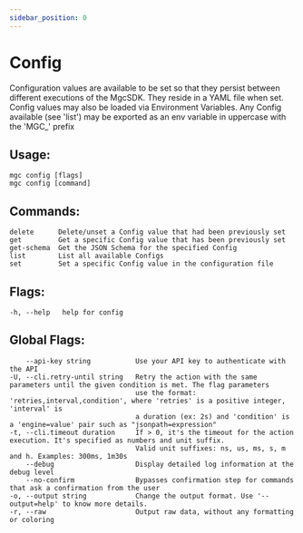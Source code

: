 ```yaml
---
sidebar_position: 0
---
```

# Config

Configuration values are available to be set so that they persist between
different executions of the MgcSDK. They reside in a YAML file when set.
Config values may also be loaded via Environment Variables. Any Config available
(see 'list') may be exported as an env variable in uppercase with the 'MGC_' prefix

## Usage:
```
mgc config [flags]
mgc config [command]
```

## Commands:
```
delete      Delete/unset a Config value that had been previously set
get         Get a specific Config value that has been previously set
get-schema  Get the JSON Schema for the specified Config
list        List all available Configs
set         Set a specific Config value in the configuration file
```

## Flags:
```
-h, --help   help for config
```

## Global Flags:
```
    --api-key string           Use your API key to authenticate with the API
-U, --cli.retry-until string   Retry the action with the same parameters until the given condition is met. The flag parameters
                               use the format: 'retries,interval,condition', where 'retries' is a positive integer, 'interval' is
                               a duration (ex: 2s) and 'condition' is a 'engine=value' pair such as "jsonpath=expression"
-t, --cli.timeout duration     If > 0, it's the timeout for the action execution. It's specified as numbers and unit suffix.
                               Valid unit suffixes: ns, us, ms, s, m and h. Examples: 300ms, 1m30s
    --debug                    Display detailed log information at the debug level
    --no-confirm               Bypasses confirmation step for commands that ask a confirmation from the user
-o, --output string            Change the output format. Use '--output=help' to know more details.
-r, --raw                      Output raw data, without any formatting or coloring
```

